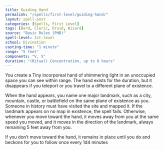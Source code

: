```yaml
---
title: Guiding Hand
permalink: "/spells/first-level/guiding-hand/"
layout: spell-post
categories: [Spells, First Level]
tags: [Bard, Cleric, Druid, Wizard]
source: "Basic Rules (PHB)"
spell-level: 1st-level
school: Divination
casting-time: "1 minute"
range: "5 feet"
components: "V, S"
duration: "(Ritual) Concentration, up to 8 hours"
---
```


You create a Tiny incorporeal hand of shimmering light in an unoccupied space you can see within range. The hand exists for the duration, but it disappears if you teleport or you travel to a different plane of existence.

When the hand appears, you name one major landmark, such as a city, mountain, castle, or battlefield on the same plane of existence as you. Someone in history must have visited the site and mapped it. If the landmark appears on no map in existence, the spell fails. Otherwise, whenever you move toward the hand, it moves away from you at the same speed you moved, and it moves in the direction of the landmark, always remaining 5 feet away from you.

If you don’t move toward the hand, it remains in place until you do and beckons for you to follow once every 1d4 minutes